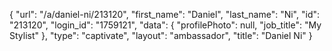 {
    "url": "\/a\/daniel-ni\/213120",
    "first_name": "Daniel",
    "last_name": "Ni",
    "id": "213120",
    "login_id": "1759121",
    "data": {
        "profilePhoto": null,
        "job_title": "My Stylist"
    },
    "type": "captivate",
    "layout": "ambassador",
    "title": "Daniel Ni"
}
